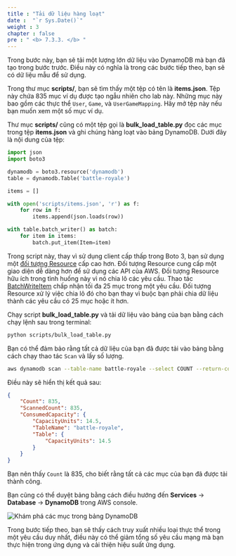 ```yaml
---
title : "Tải dữ liệu hàng loạt"
date :  "`r Sys.Date()`" 
weight : 3
chapter : false
pre : " <b> 7.3.3. </b> "
---
```


Trong bước này, bạn sẽ tải một lượng lớn dữ liệu vào DynamoDB mà bạn đã tạo trong bước trước. Điều này có nghĩa là trong các bước tiếp theo, bạn sẽ có dữ liệu mẫu để sử dụng.

Trong thư mục **scripts/**, bạn sẽ tìm thấy một tệp có tên là **items.json**. Tệp này chứa 835 mục ví dụ được tạo ngẫu nhiên cho lab này. Những mục này bao gồm các thực thể `User`, `Game`, và `UserGameMapping`. Hãy mở tệp này nếu bạn muốn xem một số mục ví dụ.

Thư mục **scripts/** cũng có một tệp gọi là **bulk_load_table.py** đọc các mục trong tệp **items.json** và ghi chúng hàng loạt vào bảng DynamoDB. Dưới đây là nội dung của tệp:

```python
import json
import boto3

dynamodb = boto3.resource('dynamodb')
table = dynamodb.Table('battle-royale')

items = []

with open('scripts/items.json', 'r') as f:
    for row in f:
        items.append(json.loads(row))

with table.batch_writer() as batch:
    for item in items:
        batch.put_item(Item=item)
```

Trong script này, thay vì sử dụng client cấp thấp trong Boto 3, bạn sử dụng một [đối tượng Resource](https://boto3.amazonaws.com/v1/documentation/api/latest/guide/migration.html#resource-objects) cấp cao hơn. Đối tượng Resource cung cấp một giao diện dễ dàng hơn để sử dụng các API của AWS. Đối tượng Resource hữu ích trong tình huống này vì nó chia lô các yêu cầu. Thao tác [BatchWriteItem](https://docs.aws.amazon.com/amazondynamodb/latest/APIReference/API_BatchWriteItem.html) chấp nhận tối đa 25 mục trong một yêu cầu. Đối tượng Resource xử lý việc chia lô đó cho bạn thay vì buộc bạn phải chia dữ liệu thành các yêu cầu có 25 mục hoặc ít hơn.

Chạy script **bulk_load_table.py** và tải dữ liệu vào bảng của bạn bằng cách chạy lệnh sau trong terminal:

```sh
python scripts/bulk_load_table.py
```

Bạn có thể đảm bảo rằng tất cả dữ liệu của bạn đã được tải vào bảng bằng cách chạy thao tác `Scan` và lấy số lượng.

```sh
aws dynamodb scan --table-name battle-royale --select COUNT --return-consumed-capacity TOTAL
```

Điều này sẽ hiển thị kết quả sau:

```json
{
    "Count": 835, 
    "ScannedCount": 835, 
    "ConsumedCapacity": {
        "CapacityUnits": 14.5, 
        "TableName": "battle-royale", 
        "Table": {
            "CapacityUnits": 14.5
        }
    }
}
```

Bạn nên thấy `Count` là 835, cho biết rằng tất cả các mục của bạn đã được tải thành công.

Bạn cũng có thể duyệt bảng bằng cách điều hướng đến **Services** -> **Database** -> **DynamoDB** trong AWS console.

![Khám phá các mục trong bảng DynamoDB](/images/7/7.3/1.png)

Trong bước tiếp theo, bạn sẽ thấy cách truy xuất nhiều loại thực thể trong một yêu cầu duy nhất, điều này có thể giảm tổng số yêu cầu mạng mà bạn thực hiện trong ứng dụng và cải thiện hiệu suất ứng dụng.